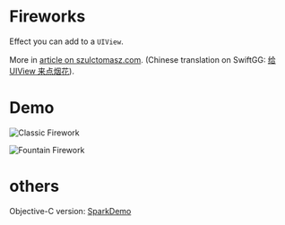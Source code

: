 # Fireworks

Effect you can add to a `UIView`.

More in [article on szulctomasz.com](http://szulctomasz.com/programming-blog/2018/09/add-fireworks-and-sparks-to-a-uiview/). (Chinese translation on SwiftGG: [给 UIView 来点烟花](https://swift.gg/2019/08/14/add-fireworks-and-sparks-to-a-uiview/)).

# Demo

![Classic Firework](https://raw.githubusercontent.com/tomkowz/Fireworks/master/classic.gif)

![Fountain Firework](https://raw.githubusercontent.com/tomkowz/Fireworks/master/fountain.gif)

# others

Objective-C version: [SparkDemo](https://github.com/wangyingbo/SparkDemo)
